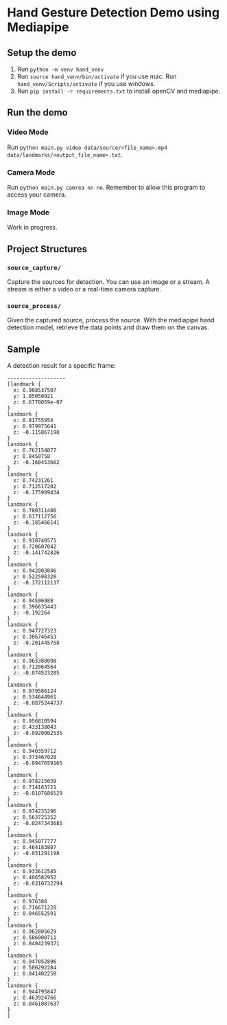 
# Hand Gesture Detection Demo using Mediapipe

## Setup the demo

1. Run `python -m venv hand_venv`
2. Run `source hand_venv/bin/activate` if you use mac. Run `hand_venv/Scripts/activate` if you use windows.
3. Run `pip install -r requirements.txt` to install openCV and mediapipe.

## Run the demo
### Video Mode
Run `python main.py video data/source/<file_name>.mp4 data/landmarks/<output_file_name>.txt`. 

### Camera Mode
Run `python main.py camrea nn nn`. Remember to allow this program to access your camera.

### Image Mode
Work in progress.

## Project Structures
### `source_capture/`
Capture the sources for detection. You can use an image or a stream. A stream is either a video or a real-time camera capture.

### `source_process/`
Given the captured source, process the source. With the mediapipe hand detection model, retrieve the data points and draw them on the canvas.

## Sample

A detection result for a specific frame:
```console
-------------------
[landmark {
  x: 0.908537507
  y: 1.05050921
  z: 6.6770059e-07
}
landmark {
  x: 0.81755954
  y: 0.979975641
  z: -0.115867198
}
landmark {
  x: 0.762154877
  y: 0.8458758
  z: -0.160453662
}
landmark {
  x: 0.74231261
  y: 0.712517202
  z: -0.175989434
}
landmark {
  x: 0.780311406
  y: 0.617112756
  z: -0.185466141
}
landmark {
  x: 0.918740571
  y: 0.720607042
  z: -0.141742826
}
landmark {
  x: 0.942003846
  y: 0.522598326
  z: -0.172112137
}
landmark {
  x: 0.94596988
  y: 0.396635443
  z: -0.192264
}
landmark {
  x: 0.947727323
  y: 0.306746453
  z: -0.201445758
}
landmark {
  x: 0.963380098
  y: 0.712064564
  z: -0.074523285
}
landmark {
  x: 0.979586124
  y: 0.534644961
  z: -0.0875244737
}
landmark {
  x: 0.956810594
  y: 0.433138043
  z: -0.0920002535
}
landmark {
  x: 0.940359712
  y: 0.373467028
  z: -0.0947659165
}
landmark {
  x: 0.978215039
  y: 0.714163721
  z: -0.0107686529
}
landmark {
  x: 0.974235296
  y: 0.563725352
  z: -0.0247343685
}
landmark {
  x: 0.945077777
  y: 0.464183807
  z: -0.031291198
}
landmark {
  x: 0.933612585
  y: 0.406582952
  z: -0.0310732294
}
landmark {
  x: 0.976388
  y: 0.716671228
  z: 0.046552591
}
landmark {
  x: 0.962805629
  y: 0.586900711
  z: 0.0404239371
}
landmark {
  x: 0.947052896
  y: 0.506292284
  z: 0.041402258
}
landmark {
  x: 0.944795847
  y: 0.463924766
  z: 0.0461087637
}
]
```